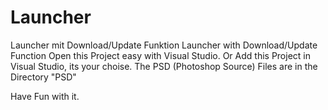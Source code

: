 # Launcher
Launcher mit Download/Update Funktion Launcher with Download/Update Function
Open this Project easy with Visual Studio.
Or Add this Project in Visual Studio, its your choise.
The PSD (Photoshop Source) Files are in the Directory "PSD"

Have Fun with it.
